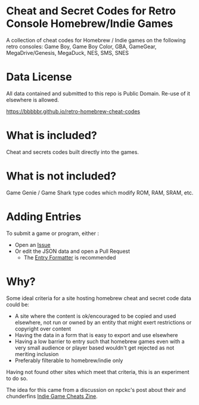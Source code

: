 # Cheat and Secret Codes for Retro Console Homebrew/Indie Games
A collection of cheat codes for Homebrew / Indie games on the following retro consoles:
Game Boy, Game Boy Color, GBA, GameGear, MegaDrive/Genesis, MegaDuck, NES, SMS, SNES


# Data License
All data contained and submitted to this repo is Public Domain.
Re-use of it elsewhere is allowed.

https://bbbbbr.github.io/retro-homebrew-cheat-codes


# What is included?
Cheat and secrets codes built directly into the games.


# What is not included?
Game Genie / Game Shark type codes which modify ROM, RAM, SRAM, etc.


# Adding Entries
To submit a game or program, either :
- Open an [Issue](https://github.com/bbbbbr/retro-homebrew-cheat-codes/issues)
- Or edit the JSON data and open a Pull Request
  - The [Entry Formatter](https://bbbbbr.github.io/retro-homebrew-cheat-codes/tools/entry_formatter.html) is recommended


# Why?
Some ideal criteria for a site hosting homebrew cheat and secret code data could be:
- A site where the content is ok/encouraged to be copied and used elsewhere, not run or owned by an entity that might exert restrictions or copyright over content
- Having the data in a form that is easy to export and use elsewhere
- Having a low barrier to entry such that homebrew games even with a very small audience or player based wouldn't get rejected as not meriting inclusion
- Preferably filterable to homebrew/indie only

Having not found other sites which meet that criteria, this is an experiment to do so.

The idea for this came from a discussion on npckc's post about their and chunderfins [Indie Game Cheats Zine](https://npckc.itch.io/indie-game-cheats).